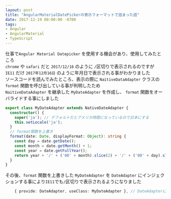 ```yaml
---
layout: post
title: "AngularMaterialDatePickerの表示フォーマットで詰まった話"
date: 2017-12-19 00:00:00 -0700
tags:
- Angular
- AngularMaterial
- TypeScript
---
```


仕事で`Angular Material Datepicker` を使用する機会があり、使用してみたところ  
`chrome` や `safari` だと `2017/12/16` のように `/`区切りで表示されるのですが  
`IE11` だけ `2017年12月16日` のように年月日で表示される事がわかりました  
ソースコードを読んでみたところ、表示の際に `NaitiveDataAdapter` クラスの `format` 関数を呼び出している事が判明したため   
`NaitiveDataAdapter` を継承した `MyDateAdapter` を作成し、 `format` 関数をオーバライドする事にしました
``` ts
export class MyDateAdapter extends NativeDateAdapter {
  constructor() {
    super('ja'); // デフォルトだとアメリカ時間になっているので日本にする
    this.setLocale('ja');
  }
  // format関数を上書き
  format(date: Date, displayFormat: Object): string {
    const day = date.getDate();
    const month = date.getMonth() + 1;
    const year = date.getFullYear();
    return year + '/' + ('00' + month).slice(2) + '/' + ('00' + day).slice(2);
  }
}
```

その後、`format` 関数を上書きした `MyDateAdapter` を `DateAdapter` にインジェクションする事により`IE11`でも`/`区切りで表示されるようになりました  
```ts
    { provide: DateAdapter, useClass: MyDateAdapter }, // DateAdapterに対してMyDateAdapterのインスタンスを使用するようにする
```
